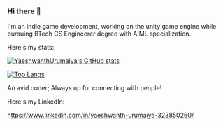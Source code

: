 ### Hi there 👋

I'm an indie game development, working on the unity game engine while pursuing BTech CS Engineerer degree with AIML specialization.

Here's my stats:

[![YaeshwanthUrumaiya's GitHub stats](https://github-readme-stats.vercel.app/api?username=YaeshwanthUrumaiya&show_icons=true&theme=tokyonight&count_private=true)]([https://github.com/anuraghazra/github-readme-stats](https://github.com/YaeshwanthUrumaiya/github-readme-stats))

[![Top Langs](https://github-readme-stats.vercel.app/api/top-langs/?username=YaeshwanthUrumaiya&hide_progress=true&theme=tokyonight&count_private=true)]([https://github.com/anuraghazra/github-readme-stats](https://github.com/YaeshwanthUrumaiya/github-readme-stats))

An avid coder; Always up for connecting with people! 

Here's my LinkedIn:

https://www.linkedin.com/in/yaeshwanth-urumaiya-323850260/
<!--
**YaeshwanthUrumaiya/YaeshwanthUrumaiya** is a ✨ _special_ ✨ repository because its `README.md` (this file) appears on your GitHub profile.

Here are some ideas to get you started:
- 🔭 I’m currently working on ...
- 🌱 I’m currently learning ...
- 👯 I’m looking to collaborate on ...
- 🤔 I’m looking for help with ...
- 💬 Ask me about ...
- 📫 How to reach me: ...
- 😄 Pronouns: ...
- ⚡ Fun fact: ...
-->
